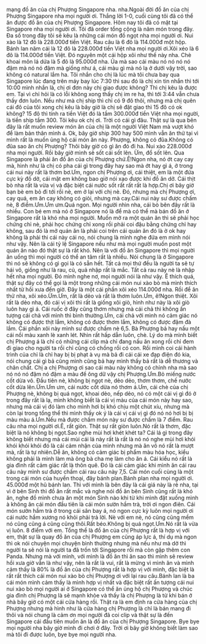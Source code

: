 mạng đồ ăn của chị Phượng Singapore nha. nha.Ngoài đời đồ ăn của chị Phượng Singapore nha mọi người ơi. Thắng lời 1-0, cuối cùng tôi đã có thể ăn được đồ ăn của chị Phượng Singapore. Hôm nay tôi đã có mặt tại Singapore nha mọi người ơi. Tôi đã order tổng cộng là năm món trong đây. Đa số trong đây tôi sẽ kêu là những cái món đồ ngọt nha mọi người ơi. Nui xào là 12 đô là 228.000đ tiền Việt. Rau câu là 6 đô là 114.000đ một hộp. Bánh lan năm cái là 12 đô là 228.000đ tiền Việt nha mọi người ơi.Xôi xéo là 6 đô là 114.000đ tiền Việt. Đó nguyên một cái hộp xôi như thế này nha. Chè khoai môn lá dứa là 5 đô là 95.000đ nha. Ủa mà sao cái màu nó nó nó nó đậm mà nó nó đậm mà giống như á, cái màu gì mà nó lạ ở dưới vậy trời, sao không có natural lắm ha. Tôi nhắn cho chị là lúc mà tôi chưa bay qua Singapore lúc đang trên máy bay lúc 7:30 thì sau đó là chị xin tin nhắn thì tới 10:00 mình nhắn là, chị ơi đơn này chị giao được không? Thì chị kêu là được em. Tại vì chỉ hỏi là có lỗi không xong thấy chị im re ha, thì tới 3:44 vẫn chưa thấy đơn luôn. Nếu như mà chị ship thì chỉ có 9 đô thôi, nhưng mà chị quên cái đô của tôi xong chị kêu là bây giờ là chị sẽ đặt giao thì 15 đô có ok không? 15 đô thì tính ra tiền Việt đó là tầm 300.000đ tiền Việt nha mọi người, là tiền ship tầm 300. Tôi kêu ok chị ơi. Trời có cái gì đâu. Thật sự là qua bên đây là rất muốn review món ăn của chị là một người Việt Nam mà vượt khó để làm bản thân mình á. Ok, bây giờ ship 300 hay 500 mình vẫn ăn thử tại vì mình rất là muốn ủng hộ cái món ăn này. Phượng, không có đũa.Không có đũa sao ăn chị Phượng? Thôi bây giờ có gì ăn đó đi ha. Nui xào 228.000đ nha mọi người. Rồi bây giờ mình sẽ sốt cái sốt lên. Ừm, đổ sốt lên. Qua Singapore là phải ăn đồ ăn của chị Phượng chứ.Ê!Ngon nha, nó ớt cay cay mà, hình như là chị có pha cái gì trong đây hay sao mà ớt hay gì á, ở trong cái nui này rất là thơm bơ.Ưm, ngon chị Phượng ơi, cái thiệt, em là một đứa cực kỳ đồ dở, cái mặt em không bao giờ nói xạo được khi đồ ăn dở. Cái thịt bò nha rất là vừa vị và đặc biệt cái nước sốt rất rất rất là hợp.Chị ơi bây giờ bạn bè em bỏ đi tới rồi nè, em ở lại với chị nè. Đó, nhưng mà chị Phượng ơi, cay quá, em ăn cay không có giỏi, nhưng mà cay.Cái nui này sư được chấm nè, 8 điểm.Ưm.Ưm ưm.Quá ngon. Mọi người nhìn nha, cái bò bên đây rất là nhiều. Con bé em mà nó ở Singapore nó là để mà có thể mà bán đồ ăn ở Singapore rất là khó nha mọi người. Muốn mở ra một quán ăn thì sẽ phải học chứng chỉ nè, phải học chứng chỉ xong rồi phải coi đậu bằng chứng chỉ hay không, sau đó là mở quán ăn là phải coi trên cái quán ăn đó là ờ ok hay không là phải thi cái này cái nọ, nói chung là mình nghe đứa em mình nói như vậy. Nên là cái tỷ lệ Singapore nếu như mà mọi người muốn post một quán ăn nào đó thật sự là rất khó. Nên là với đồ ăn Singapore thì mọi người ăn uống thì mọi người có thể an tâm rất là nhiều. Nói chung là ở Singapore thì nó sẽ không có gì gọi là có sẵn hết. Tất cả mọi thứ đều là người ta sẽ tự hái vô, giống như là rau, củ, quả nhập rất là mắc. Tất cả rau này nè là nhập hết nha mọi người. Đó mình nghe nơ, mọi người nói là như vậy. Ê thích quá, thật sự đây có thể gọi là một trong những cái món nui xào bò mà mình thích nhất từ hồi xưa đến giờ. Đây là một cái phần xôi xéo 114.000đ nha. Rồi để ăn thử nha, xôi xéo.Ừm.Ưm, rất là dẻo và rất là thơm luôn.Ưm, ê!Ngon thiệt. Xôi rất là dẻo nha, đó cái vị xôi thì rất là giống xôi giò, hình như này là xôi giò luôn hay gì á. Cái ruốc ở đây cũng thơm nhưng mà cái chả thì không ấn tượng cái chả với mình thì bình thường.Ưm, cái chả với mình nó cảm giác nó không có được thịt lắm, không có được thơm lắm, không có được đậm đà lắm. Cái phần xôi này mình sư được chấm nè 6,5. Bà Phượng bả hay nấu một cái nồi màu xanh lè xanh lét. Nhìn rất hấp dẫn luôn, chè. Lý do mà mình biết chị Phượng á là chỉ có những cái clip mà chỉ đang nấu ăn xong rồi chỉ đem đi giao cho người ta rồi chỉ cũng có chồng rồi có con. Rồi mình coi cái hành trình của chỉ là chỉ hay bị bị phạt à vụ mà bả đi cái cái xe đạp điện đó kia, nói chung cái gì bả cũng mình cũng bả hay mình thấy bả rất là dễ thương và chân chất. Chị a chị Phượng ơi sao cái màu này không có chỉnh nha mà sao nó nó nó đậm nó đậm a màu đế ông dữ vậy chị Phượng.Ưm.Bỏ miếng nước cốt dừa vô. Đầu tiên nè, không bị ngọt nè, dẻo dẻo, thơm thơm, chế nước cốt dừa lên.Ừm.Ưm ưm, cái nước cốt dừa nó thơm á.Ưm, cái chè của chị Phượng nè, không bị quá ngọt, khoai dẻo, nếp dẻo, nó có một cái vị gì đó ở trong đây rất là lạ, mình không biết là cái vị màu của cái món này hay sao, nhưng mà cái vị đó làm cho mình hơi bị khó chịu một chút xíu, nhưng mà còn lại trong tổng thể thì mình thấy ok ý là cái vị cái vị gì đó nó nó hơi bị bị màu màu á.Ưm.Nếu mà được chấm món này sư được chấm là 7 điểm. Rau câu nha mọi người ơi.Ê, rất giòn. Thật sự rất giòn luôn.Nó rất là thơm, đặc biệt là nó không bị ngọt.Sao nghe mùi hơi khét khét ta? Cái lá gì trong đây không biết nhưng mà cái mùi cái lá này rất là rất là nó nó nghe mùi hơi khói khói khói khói đó là cái cảm nhận của mình nhưng mà ăn vô nó rất là mượt mà, rất là tự nhiên.Dễ ăn, không có cảm giác bị phẩm màu hóa học, kiểu không phải là mình làm mà ông bà cha mẹ làm cho ăn á. Cái kiểu nó rất là gia đình rất cảm giác rất là thôn quê. Đó là cái cảm giác khi mình ăn cái rau câu này mình sư được chấm cái rau câu này 7,5. Cái món cuối cùng là một trong cái món của huyền thoại, đây bánh plan.Bánh plan nha mọi người ơi. 45.000đ một hũ bánh lan. Thì với mình là bên đây là cái giá này là rẻ nha, tại vì ở bên Sinh thì đồ ăn rất mắc và nghe nói đồ ăn bên Sinh cũng rất là khó ăn, nghe đồ mình chưa ăn một món Sinh nào khi từ khi mình đặt xuống mình à không ăn cái món đầu tiên là cái món sườn hầm trà, trời ơi ngon điên. Cái món sườn hầm trà ở trong cái sân bay á, nó ngon cực kỳ luôn mọi người ơi cái nước hầm xương nó khỏi phải trả lời. Nè với em nè, nó cũng cũng mềm nó cũng cũng á cũng cũng thôi.Rất béo.Không bị quá ngọt.Ưm.Nó rất là vừa vị luôn. 8 điểm với em. Tổng thể là đồ ăn của chị Phượng rất là hợp vị với em, thật sự là quay đồ ăn của chị Phượng em cũng áp lực á, thí dụ mà ngon thì ok nói chuyện mọi chuyện bình thường nhưng mà nếu như mà dở thì người ta sẽ nói là người ta đã trốn tới Singapore rồi mà còn gặp thêm con Panda. Nhưng mà với mình, với mình là đồ ăn thì ăn sao thì mình sẽ review hồi xưa giờ vẫn là như vậy, nên là rất là vui, rất là mừng vì mình ăn và mình cảm thấy là 80% là đồ ăn của chị Phượng rất là hợp vị với mình, đặc biệt là rất rất thích cái món nui xào bò chị Phượng ơi với lại rau câu.Bánh lan là ba cái món mình cảm thấy là mình hợp vị nhất và đặc biệt rất ấn tượng cái nui nui xào bò mọi người ai ở Singapore có thể ăn ủng hộ chị Phượng và chúc gia đình chị Phượng là sẽ mạnh khỏe và thấy là chị Phượng là từ khi bán ở nhà bây giờ có một cái cửa hàng rồi. Thật ra là em định ra cửa hàng của chị Phượng nhưng mà hình như là cửa hàng chị Phượng là chỉ là bán mang đi thôi và nói chung là cảm ơn mọi người đã coi clip và thật sự là đến Singapore cái đầu tiên muốn ăn là đồ ăn của chị Phượng Singapore. Bye bye mọi người nha bây giờ mình đi chơi ở đây. Trời ơi bây giờ không biết làm sao mà tôi đi được luôn, bye bye mọi người nha.